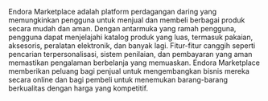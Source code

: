 Endora Marketplace adalah platform perdagangan daring yang memungkinkan pengguna untuk menjual dan membeli berbagai produk secara mudah dan aman. Dengan antarmuka yang ramah pengguna, pengguna dapat menjelajahi katalog produk yang luas, termasuk pakaian, aksesoris, peralatan elektronik, dan banyak lagi. Fitur-fitur canggih seperti pencarian terpersonalisasi, sistem penilaian, dan pembayaran yang aman memastikan pengalaman berbelanja yang memuaskan. Endora Marketplace memberikan peluang bagi penjual untuk mengembangkan bisnis mereka secara online dan bagi pembeli untuk menemukan barang-barang berkualitas dengan harga yang kompetitif.
